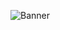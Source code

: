 <!-- ### Hi there 👋 I'm Robee D. -->

![Banner](https://github.com/robeeds/robeeds/assets/71895118/a48dac34-eff5-4f22-81c2-f9a34235d62a)

<!--
**robeeds/robeeds** is a ✨ _special_ ✨ repository because its `README.md` (this file) appears on your GitHub profile.

Here are some ideas to get you started:

- 🔭 I’m currently working on ...
- 🌱 I’m currently learning ...
- 👯 I’m looking to collaborate on ...
- 🤔 I’m looking for help with ...
- 💬 Ask me about ...
- 📫 How to reach me: ...
- 😄 Pronouns: ...
- ⚡ Fun fact: ...
-->
